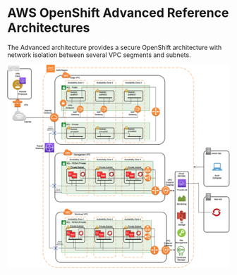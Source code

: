 # AWS OpenShift Advanced Reference Architectures

The Advanced architecture provides a secure OpenShift architecture with network isolation between several VPC segments and subnets.

![Advanced](./aws-advanced.png)
